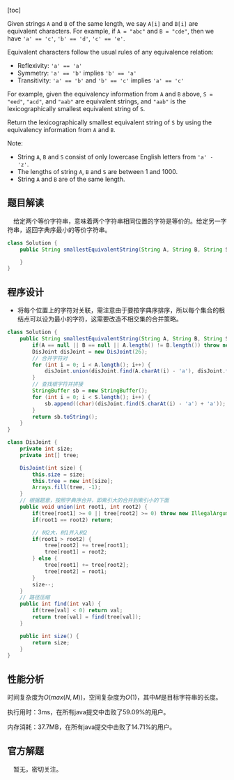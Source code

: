 [toc]

Given strings `A` and `B` of the same length, we say `A[i]` and `B[i]` are equivalent characters. For example, if `A = "abc"` and `B = "cde"`, then we have `'a' == 'c'`, `'b' == 'd'`, `'c' == 'e'`.

Equivalent characters follow the usual rules of any equivalence relation:

* Reflexivity: `'a' == 'a'`
* Symmetry: `'a' == 'b'` implies `'b' == 'a'`
* Transitivity: `'a' == 'b'` and `'b' == 'c'` implies `'a' == 'c'`

For example, given the equivalency information from `A` and `B` above, `S = "eed"`, `"acd"`, and `"aab"` are equivalent strings, and `"aab"` is the lexicographically smallest equivalent string of `S`.

Return the lexicographically smallest equivalent string of `S` by using the equivalency information from `A` and `B`.

Note:

* String `A`, `B` and `S` consist of only lowercase English letters from `'a' - 'z'`.
* The lengths of string `A`, `B` and `S` are between 1 and 1000.
* String `A` and `B` are of the same length.



## 题目解读

&emsp;给定两个等价字符串，意味着两个字符串相同位置的字符是等价的。给定另一字符串，返回字典序最小的等价字符串。

```java
class Solution {
    public String smallestEquivalentString(String A, String B, String S) {

    }
}
```

## 程序设计

* 将每个位置上的字符对关联，需注意由于要按字典序排序，所以每个集合的根结点可以设为最小的字符，这需要改造不相交集的合并策略。

```java
class Solution {
    public String smallestEquivalentString(String A, String B, String S) {
        if(A == null || B == null || A.length() != B.length()) throw new IllegalArgumentException("invalid param");
        DisJoint disJoint = new DisJoint(26);
        // 合并字符对
        for (int i = 0; i < A.length(); i++) {
            disJoint.union(disJoint.find(A.charAt(i) - 'a'), disJoint.find(B.charAt(i) - 'a'));
        }
        // 查找根字符并拼接
        StringBuffer sb = new StringBuffer();
        for (int i = 0; i < S.length(); i++) {
            sb.append((char)(disJoint.find(S.charAt(i) - 'a') + 'a'));
        }
        return sb.toString();
    }
}

class DisJoint {
    private int size;
    private int[] tree;

    DisJoint(int size) {
        this.size = size;
        this.tree = new int[size];
        Arrays.fill(tree, -1);
    }
    // 根据题意，按照字典序合并，即索引大的合并到索引小的下面
    public void union(int root1, int root2) {
        if(tree[root1] >= 0 || tree[root2] >= 0) throw new IllegalArgumentException("not a root");
        if(root1 == root2) return;

        // 树2大，树1并入树2
        if(root1 > root2) {
            tree[root2] += tree[root1];
            tree[root1] = root2;
        } else {
            tree[root1] += tree[root2];
            tree[root2] = root1;
        }
        size--;
    }
    // 路径压缩
    public int find(int val) {
        if(tree[val] < 0) return val;
        return tree[val] = find(tree[val]);
    }

    public int size() {
        return size;
    }
}
```

## 性能分析

时间复杂度为$O(max(N, M))$，空间复杂度为$O(1)$，其中$M$是目标字符串的长度。

执行用时：3ms，在所有java提交中击败了59.09%的用户。

内存消耗：37.7MB，在所有java提交中击败了14.71%的用户。

## 官方解题

&emsp;暂无，密切关注。